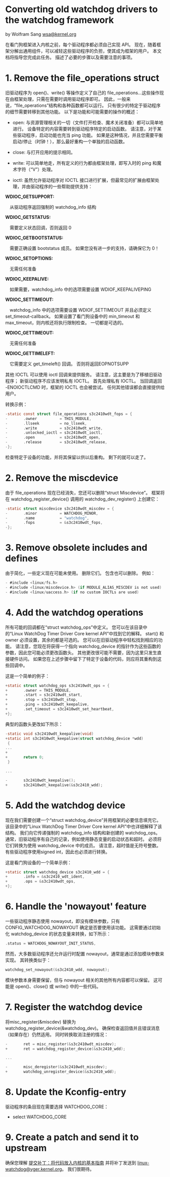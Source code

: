 
# Converting old watchdog drivers to the watchdog framework

by Wolfram Sang <wsa@kernel.org>

在看门狗框架进入内核之前，每个驱动程序都必须自己实现 API。 现在，随着框架分解出通用组件，可以减轻这些驱动程序的负担，使其成为框架的用户。 本文档将指导您完成此任务。 描述了必要的步骤以及需要注意的事项。


# 1. Remove the file_operations struct

旧驱动程序为 open()、write() 等操作定义了自己的 file_operations...这些操作现在由框架处理，只需在需要时调用驱动程序即可。 因此，一般来说，“file_operations”结构和各种函数都可以运行。 只有很少的特定于驱动程序的细节需要转移到其他功能。 以下是功能和可能需要的操作的概述：

- open: 与资源管理相关的一切（文件打开检查、魔术关闭准备）都可以简单地进行。 设备特定的内容需要转到驱动程序特定的启动函数。 请注意，对于某些驱动程序，启动功能也充当 ping 功能。 如果是这种情况，并且您需要平衡启动/停止（时钟！），那么最好重构一个单独的启动函数。

- close: 与打开应用的提示相同。

- write: 可以简单地走，所有定义的行为都由框架处理，即写入时的 ping 和魔术字符（“V”）处理。

- ioctl: 虽然允许驱动程序对 IOCTL 接口进行扩展，但最常见的扩展由框架处理，并由驱动程序的一些帮助提供支持：

**WDIOC_GETSUPPORT:**

&emsp;从驱动程序返回强制的 watchdog_info 结构

**WDIOC_GETSTATUS:**

&emsp;需要定义状态回调，否则返回 0

**WDIOC_GETBOOTSTATUS:**

&emsp;需要正确设置 bootstatus 成员。 如果您没有进一步的支持，请确保它为 0！

**WDIOC_SETOPTIONS:**

&emsp;无需任何准备

**WDIOC_KEEPALIVE:**

&emsp;如果需要，watchdog_info 中的选项需要设置 WDIOF_KEEPALIVEPING

**WDIOC_SETTIMEOUT:**

&emsp;watchdog_info 中的选项需要设置 WDIOF_SETTIMEOUT 并且必须定义 set_timeout-callback。 如果设置了看门狗设备中的 min_timeout 和 max_timeout，则内核还将执行限制检查。 一切都是可选的。

**WDIOC_GETTIMEOUT:**

&emsp;无需任何准备

**WDIOC_GETTIMELEFT:**

&emsp;它需要定义 get_timeleft() 回调。 否则将返回EOPNOTSUPP

其他 IOCTL 可以使用 ioctl 回调来提供服务。 请注意，这主要是为了移植旧驱动程序； 新驱动程序不应该发明私有 IOCTL。 首先处理私有 IOCTL。 当回调返回 -ENOIOCTLCMD 时，框架的 IOCTL 也会被尝试。 任何其他错误都会直接提供给用户。

转换示例：

```c
-static const struct file_operations s3c2410wdt_fops = {
-       .owner          = THIS_MODULE,
-       .llseek         = no_llseek,
-       .write          = s3c2410wdt_write,
-       .unlocked_ioctl = s3c2410wdt_ioctl,
-       .open           = s3c2410wdt_open,
-       .release        = s3c2410wdt_release,
-};
```

检查特定于设备的功能，并将其保留以供以后重构。 剩下的就可以走了。


# 2. Remove the miscdevice

由于 file_operations 现在已经消失，您还可以删除“struct Miscdevice”。 框架将在 watchdog_register_device() 调用的 watchdog_dev_register() 上创建它：

```c
-static struct miscdevice s3c2410wdt_miscdev = {
-       .minor          = WATCHDOG_MINOR,
-       .name           = "watchdog",
-       .fops           = &s3c2410wdt_fops,
-};
```


# 3. Remove obsolete includes and defines

由于简化，一些定义现在可能未使用。 删除它们。 包含也可以删除。 例如：

```c
- #include <linux/fs.h>
- #include <linux/miscdevice.h> (if MODULE_ALIAS_MISCDEV is not used)
- #include <linux/uaccess.h> (if no custom IOCTLs are used)
```


# 4. Add the watchdog operations

所有可能的回调都在“struct watchdog_ops”中定义。 您可以在该目录中的“Linux WatchDog Timer Driver Core kernel API”中找到它的解释。 start() 和owner 必须设置，其余的都是可选的。 您可以在旧驱动程序中轻松找到相应的功能。 请注意，您现在将获得一个指向 watchdog_device 的指针作为这些函数的参数，因此您可能必须更改函数头。 其他更改很可能不需要，因为这里只发生直接硬件访问。 如果您在上述步骤中留下了特定于设备的代码，则应将其重构到这些回调中。

这是一个简单的例子：

```c
+static struct watchdog_ops s3c2410wdt_ops = {
+       .owner = THIS_MODULE,
+       .start = s3c2410wdt_start,
+       .stop = s3c2410wdt_stop,
+       .ping = s3c2410wdt_keepalive,
+       .set_timeout = s3c2410wdt_set_heartbeat,
+};
```

典型的函数头更改如下所示：

```c
-static void s3c2410wdt_keepalive(void)
+static int s3c2410wdt_keepalive(struct watchdog_device *wdd)
 {
...
+
+       return 0;
 }

...

-       s3c2410wdt_keepalive();
+       s3c2410wdt_keepalive(&s3c2410_wdd);
```


# 5. Add the watchdog device

现在我们需要创建一个“struct watchdog_device”并用框架的必要信息填充它。 该目录中的“Linux WatchDog Timer Driver Core kernel API”中也详细解释了该结构。 我们向它传递强制的 watchdog_info 结构和新创建的 watchdog_ops。 通常，旧驱动程序有自己的记录，例如使用静态变量的启动状态和超时。 必须将它们转换为使用 watchdog_device 中的成员。 请注意，超时值是无符号整数。 有些驱动程序使用signed int，因此也必须进行转换。

这是看门狗设备的一个简单示例：

```c
+static struct watchdog_device s3c2410_wdd = {
+       .info = &s3c2410_wdt_ident,
+       .ops = &s3c2410wdt_ops,
+};
```


# 6. Handle the 'nowayout' feature

一些驱动程序静态使用 nowayout，即没有模块参数，只有 CONFIG_WATCHDOG_NOWAYOUT 确定是否要使用该功能。 这需要通过初始化 watchdog_device 的状态变量来转换，如下所示：

```c
.status = WATCHDOG_NOWAYOUT_INIT_STATUS,
```

然而，大多数驱动程序还允许运行时配置 nowayout，通常是通过添加模块参数来实现。 其转换类似于：

```c
watchdog_set_nowayout(&s3c2410_wdd, nowayout);
```

模块参数本身需要保留，但与 nowayout 相关的其他所有内容都可以保留。 这可能是 open()、close() 或 write() 中的一些代码。


# 7. Register the watchdog device

将misc_register(&miscdev) 替换为watchdog_register_device(&watchdog_dev)。 确保检查返回值并且错误消息（如果存在）仍然适用。 同时转换取消注册的情况：

```c
-       ret = misc_register(&s3c2410wdt_miscdev);
+       ret = watchdog_register_device(&s3c2410_wdd);

...

-       misc_deregister(&s3c2410wdt_miscdev);
+       watchdog_unregister_device(&s3c2410_wdd);
```


# 8. Update the Kconfig-entry

驱动程序的条目现在需要选择 WATCHDOG_CORE：

- select WATCHDOG_CORE


# 9. Create a patch and send it to upstream

确保您理解 [提交补丁：将代码放入内核的基本指南](https://www.kernel.org/doc/html/latest/process/submitting-patches.html) 并将补丁发送到 <linux-watchdog@vger.kernel.org>。 我们很期待。
